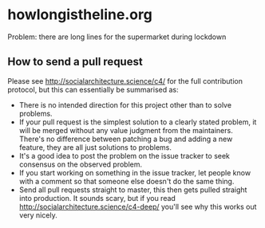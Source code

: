 # howlongistheline.org
Problem: there are long lines for the supermarket during lockdown

## How to send a pull request
Please see http://socialarchitecture.science/c4/ for the full contribution protocol, but this can essentially be summarised as:

- There is no intended direction for this project other than to solve problems. 
- If your pull request is the simplest solution to a clearly stated problem, it will be merged without any value judgment from the maintainers. There's no difference between patching a bug and adding a new feature, they are all just solutions to problems. 
- It's a good idea to post the problem on the issue tracker to seek consensus on the observed problem.
- If you start working on something in the issue tracker, let people know with a comment so that someone else doesn't do the same thing.
- Send all pull requests straight to master, this then gets pulled straight into production. It sounds scary, but if you read http://socialarchitecture.science/c4-deep/ you'll see why this works out very nicely.
